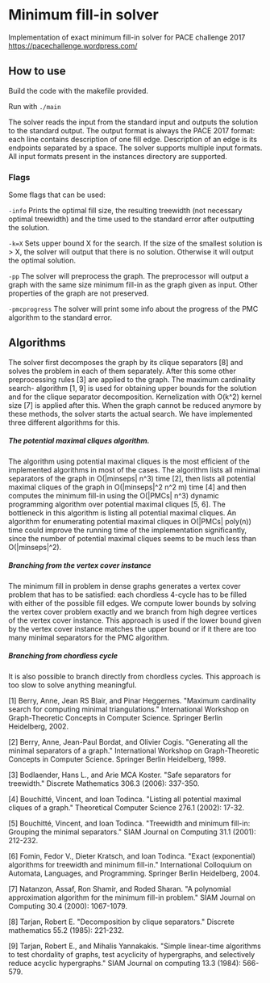 # Minimum fill-in solver

Implementation of exact minimum fill-in solver for PACE challenge 2017 https://pacechallenge.wordpress.com/

## How to use

Build the code with the makefile provided.

Run with `./main`

The solver reads the input from the standard input and outputs the solution to the standard output. The output format is always the PACE 2017 format: each line contains description of one fill edge. Description of an edge is its endpoints separated by a space. The solver supports multiple input formats. All input formats present in the instances directory are supported.

### Flags

Some flags that can be used:

`-info` Prints the optimal fill size, the resulting treewidth (not necessary optimal treewidth) and the time used to the standard error after outputting the solution.

`-k=X` Sets upper bound X for the search. If the size of the smallest solution is > X, the solver will output that there is no solution. Otherwise it will output the optimal solution.

`-pp` The solver will preprocess the graph. The preprocessor will output a graph with the same size minimum fill-in as the graph given as input. Other properties of the graph are not preserved.

`-pmcprogress` The solver will print some info about the progress of the PMC algorithm to the standard error.

## Algorithms

The solver first decomposes the graph by its clique separators [8] and solves the problem in each of them separately. After this some other preprocessing rules [3] are applied to the graph. The maximum cardinality search- algorithm [1, 9] is used for obtaining upper bounds for the solution and for the clique separator decomposition. Kernelization with O(k^2) kernel size [7] is applied after this. When the graph cannot be reduced anymore by these methods, the solver starts the actual search. We have implemented three different algorithms for this.

##### The potential maximal cliques algorithm.

The algorithm using potential maximal cliques is the most efficient of the implemented algorithms in most of the cases. The algorithm lists all minimal separators of the graph in O(|minseps| n^3) time [2], then lists all potential maximal cliques of the graph in O(|minseps|^2 n^2 m) time [4] and then computes the minimum fill-in using the O(|PMCs| n^3) dynamic programming algorithm over potential maximal cliques [5, 6]. The bottleneck in this algorithm is listing all potential maximal cliques. An algorithm for enumerating potential maximal cliques in O(|PMCs| poly(n)) time could improve the running time of the implementation significantly, since the number of potential maximal cliques seems to be much less than O(|minseps|^2).

##### Branching from the vertex cover instance

The minimum fill in problem in dense graphs generates a vertex cover problem that has to be satisfied: each chordless 4-cycle has to be filled with either of the possible fill edges. We compute lower bounds by solving the vertex cover problem exactly and we branch from high degree vertices of the vertex cover instance. This approach is used if the lower bound given by the vertex cover instance matches the upper bound or if it there are too many minimal separators for the PMC algorithm.

##### Branching from chordless cycle

It is also possible to branch directly from chordless cycles. This approach is too slow to solve anything meaningful.


[1] Berry, Anne, Jean RS Blair, and Pinar Heggernes. "Maximum cardinality search for computing minimal triangulations." International Workshop on Graph-Theoretic Concepts in Computer Science. Springer Berlin Heidelberg, 2002.

[2] Berry, Anne, Jean-Paul Bordat, and Olivier Cogis. "Generating all the minimal separators of a graph." International Workshop on Graph-Theoretic Concepts in Computer Science. Springer Berlin Heidelberg, 1999.

[3] Bodlaender, Hans L., and Arie MCA Koster. "Safe separators for treewidth." Discrete Mathematics 306.3 (2006): 337-350.

[4] Bouchitté, Vincent, and Ioan Todinca. "Listing all potential maximal cliques of a graph." Theoretical Computer Science 276.1 (2002): 17-32.

[5] Bouchitté, Vincent, and Ioan Todinca. "Treewidth and minimum fill-in: Grouping the minimal separators." SIAM Journal on Computing 31.1 (2001): 212-232.

[6] Fomin, Fedor V., Dieter Kratsch, and Ioan Todinca. "Exact (exponential) algorithms for treewidth and minimum fill-in." International Colloquium on Automata, Languages, and Programming. Springer Berlin Heidelberg, 2004.

[7] Natanzon, Assaf, Ron Shamir, and Roded Sharan. "A polynomial approximation algorithm for the minimum fill-in problem." SIAM Journal on Computing 30.4 (2000): 1067-1079.

[8] Tarjan, Robert E. "Decomposition by clique separators." Discrete mathematics 55.2 (1985): 221-232.

[9] Tarjan, Robert E., and Mihalis Yannakakis. "Simple linear-time algorithms to test chordality of graphs, test acyclicity of hypergraphs, and selectively reduce acyclic hypergraphs." SIAM Journal on computing 13.3 (1984): 566-579.


